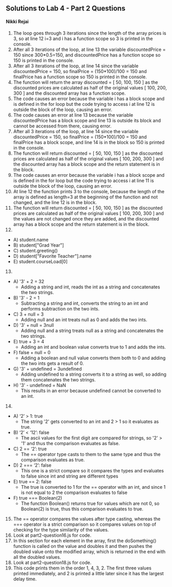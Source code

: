 ## Solutions to Lab 4 - Part 2 Questions
#### Nikki Rejai

1. The loop goes through 3 iterations since the length of the array prices is 3, so at line 12 i=3 and i has a function scope so 3 is printed in the console.
2. After all 3 iterations of the loop, at line 13 the variable discountedPrice = 150 since 300*0.5=150, and discountedPrice has a function scope so 150 is printed in the console.
3. After all 3 iterations of the loop, at line 14 since the variable discountedPrice = 150, so finalPrice = (150*100)/100 = 150 and finalPrice has a function scope so 150 is printed in the console.
4. The function will return the array discounted = [ 50, 100, 150 ] as the discounted prices are calculated as half of the original values [ 100, 200, 300 ] and the discounted array has a function scope.
5. The code causes an error because the variable i has a block scope and is defined in the for loop but the code trying to access i at line 12 is outside the block of the loop, causing an error.
6. The code causes an error at line 13 because the variable discountedPrice has a block scope and line 13 is outside its block and cannot be accessed from there, causing error.
7. After all 3 iterations of the loop, at line 14 since the variable discountedPrice = 150, so finalPrice = (150*100)/100 = 150 and finalPrice has a block scope, and line 14 is in the block so 150 is printed in the console.
8. The function will return discounted = [ 50, 100, 150 ] as the discounted prices are calculated as half of the original values [ 100, 200, 300 ] and the discounted array has a block scope and the return statement is in the block.
9. The code causes an error because the variable i has a block scope and is defined in the for loop but the code trying to access i at line 11 is outside the block of the loop, causing an error.
10. At line 12 the function prints 3 to the console, because the length of the array is defined as length=3 at the beginning of the function and not changed, and the line 12 is in the block.
11. The function will return discounted = [ 50, 100, 150 ] as the discounted prices are calculated as half of the original values [ 100, 200, 300 ] and the values are not changed once they are added, and the discounted array has a block scope and the return statement is in the block.
12. 
- A) student.name
- B) student["Grad Year"]
- C) student.greeting()
- D) student["Favorite Teacher"].name
- E) student.courseLoad[0]

13.  
- A) '3' + 2 = 32
     - Adding a string and int, reads the int as a string and concatenates the two strings. 
- B) '3' - 2 = 1
    - Subtracting a string and int, converts the string to an int and performs subtraction on the two ints.
- C) 3 + null = 3
    - Adding null and an int treats null as 0 and adds the two ints.
- D) '3' + null = 3null
    - Adding null and a string treats null as a string and concatenates the two strings.
- E) true + 3 = 4
    - Adding an int and boolean value converts true to 1 and adds the ints.
- F) false + null = 0
    - Adding a boolean and null value converts them both to 0 and adding the two ints gets a result of 0.
- G) '3' + undefined = 3undefined
    - Adding undefined to a string converts it to a string as well, so adding them concatenates the two strings.
- H) '3' - undefined = NaN
    - This results in an error because undefined cannot be converted to an int.
  
14. 
- A) ‘2’ > 1: true
    - The string '2' gets converted to an int and 2 > 1 so it evaluates as true.
- B) ‘2’ < ‘12’: false
    - The ascii values for the first digit are compared for strings, so '2' > '1' and thus the comparison evaluates as false.
- C) 2 == ‘2’: true 
    - The == operator type casts to them to the same type and thus the comparison evaluates as true.
- D) 2 === ‘2’: false
    - This one is a strict compare so it compares the types and evaluates to false since int and string are different types
- E) true == 2: false
    - The true is converted to 1 for the == operator with an int, and since 1 is not equal to 2 the comparison evaluates to false
- F) true === Boolean(2)
    - The function Boolean() returns true for values which are not 0, so Boolean(2) is true, thus this comparison evaluates to true.

15.  The == operator compares the values after type casting, whereas the === operator is a strict comparison so it compares values on top of checking for the type similarity of the values.
16.   Look at part2-question16.js for code.
17.   In this section for each element in the array, first the doSomething() function is called on the value and doubles it and then pushes the doubled value onto the modified array, which is returned in the end with all the doubled values.
18.  Look at part2-question18.js for code.
19.  This code prints them in the order 1, 4, 3, 2. The first three values printed immediately, and 2 is printed a little later since it has the largest delay time.